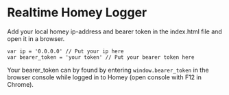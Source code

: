 # Realtime Homey Logger

Add your local homey ip-address and bearer token in the index.html file and open it in a browser.

```
var ip = '0.0.0.0' // Put your ip here
var bearer_token = 'your token' // Put your bearer token here
```

Your bearer_token can by found by entering `window.bearer_token` in the browser console while logged in to Homey (open console with F12 in Chrome).
